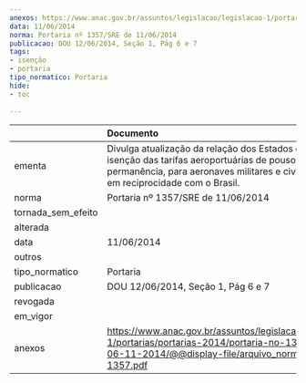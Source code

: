 ```yaml
---
anexos: https://www.anac.gov.br/assuntos/legislacao/legislacao-1/portarias/portarias-2014/portaria-no-1357-sre-de-06-11-2014/@@display-file/arquivo_norma/PA2014-1357.pdf
data: 11/06/2014
norma: Portaria nº 1357/SRE de 11/06/2014
publicacao: DOU 12/06/2014, Seção 1, Pág 6 e 7
tags:
- isenção
- portaria
tipo_normatico: Portaria
hide: 
- toc 
 
---
```


|                    | Documento                                                                                                                                                                                  |
|:-------------------|:-------------------------------------------------------------------------------------------------------------------------------------------------------------------------------------------|
| ementa             | Divulga atualização da relação dos Estados que mantém isenção das tarifas aeroportuárias de pouso e permanência, para aeronaves militares e civis públicas, em reciprocidade com o Brasil. |
| norma              | Portaria nº 1357/SRE de 11/06/2014                                                                                                                                                         |
| tornada_sem_efeito |                                                                                                                                                                                            |
| alterada           |                                                                                                                                                                                            |
| data               | 11/06/2014                                                                                                                                                                                 |
| outros             |                                                                                                                                                                                            |
| tipo_normatico     | Portaria                                                                                                                                                                                   |
| publicacao         | DOU 12/06/2014, Seção 1, Pág 6 e 7                                                                                                                                                         |
| revogada           |                                                                                                                                                                                            |
| em_vigor           |                                                                                                                                                                                            |
| anexos             | https://www.anac.gov.br/assuntos/legislacao/legislacao-1/portarias/portarias-2014/portaria-no-1357-sre-de-06-11-2014/@@display-file/arquivo_norma/PA2014-1357.pdf                          |